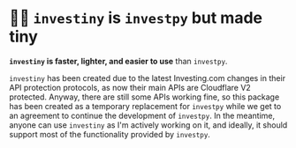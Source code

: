 # 🤏🏻 `investiny` is `investpy` but made tiny

**`investiny` is faster, lighter, and easier to use** than `investpy`.

`investiny` has been created due to the latest Investing.com changes in their API protection protocols, as 
now their main APIs are Cloudflare V2 protected. Anyway, there are still some APIs working fine, so this package
has been created as a temporary replacement for `investpy` while we get to an agreement to continue the development
of `investpy`. In the meantime, anyone can use `investiny` as I'm actively working on it, and ideally, it should support
most of the functionality provided by `investpy`.
